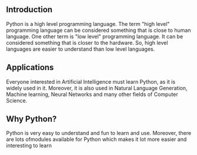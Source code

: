 ## Introduction

Python is a high level programming language. The term "high level" programming language can be considered something that is close to human language. One other term is "low level" programming language. It can be considered something that is closer to the hardware. So, high level languages are easier to understand than low level languages.

## Applications

Everyone interested in Artificial Intelligence must learn Python, as it is widely used in it. Moreover, it is also used in Natural Language Generation, Machine learning, Neural Networks and many other fields of Computer Science.


## Why Python?

Python is very easy to understand and fun to learn and use. Moreover, there are lots ofmodules available for Python which makes it lot more easier and interesting to learn
